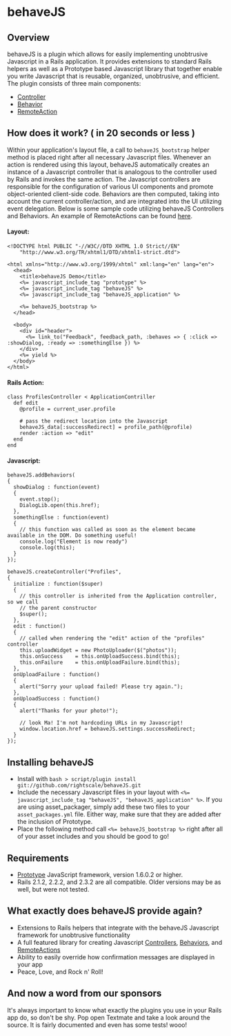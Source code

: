 behaveJS
========

Overview
--------

  behaveJS is a plugin which allows for easily implementing unobtrusive Javascript in a Rails application.
  It provides extensions to standard Rails helpers as well as a Prototype based Javascript library that together
  enable you write Javascript that is reusable, organized, unobtrusive, and efficient. 
  The plugin consists of three main components:

* [Controller](http://wiki.github.com/rightscale/behaveJS/controller "Controller")
* [Behavior](http://wiki.github.com/rightscale/behaveJS/behavior "Behavior")
* [RemoteAction](http://wiki.github.com/rightscale/behaveJS/remoteaction "RemoteAction")
  
How does it work? ( in 20 seconds or less )
-------------------------------------------

  Within your application's layout file, a call to `behaveJS_bootstrap` helper method is placed
  right after all necessary Javascript files. Whenever an action is rendered using this layout, 
  behaveJS automatically creates an instance of a Javascript controller that is analogous to the controller
  used by Rails and invokes the same action. The Javascript controllers are responsible for the configuration
  of various UI components and promote object-oriented client-side code. Behaviors are then computed, taking into 
  account the current controller/action, and are integrated into the UI utilizing event delegation. Below is some 
  sample code utilizing behaveJS Controllers and Behaviors. An example of RemoteActions can be found [here](http://wiki.github.com/rightscale/behaveJS/remoteaction "RemoteAction").

#### Layout: ####
  
    <!DOCTYPE html PUBLIC "-//W3C//DTD XHTML 1.0 Strict//EN"
    	"http://www.w3.org/TR/xhtml1/DTD/xhtml1-strict.dtd">
    
    <html xmlns="http://www.w3.org/1999/xhtml" xml:lang="en" lang="en">
      <head>
        <title>behaveJS Demo</title>
        <%= javascript_include_tag "prototype" %>
        <%= javascript_include_tag "behaveJS" %>
        <%= javascript_include_tag "behaveJS_application" %>
    
        <%= behaveJS_bootstrap %>
      </head>
    
      <body>
        <div id="header">
          <%= link_to("Feedback", feedback_path, :behaves => { :click => :showDialog, :ready => :somethingElse }) %>
        </div>
        <%= yield %>
      </body>
    </html>
  
#### Rails Action: ####
  
    class ProfilesController < ApplicationContriller  
      def edit
        @profile = current_user.profile
        
        # pass the redirect location into the Javascript
        behaveJS_data[:successRedirect] = profile_path(@profile)
        render :action => "edit"
      end
    end
    
#### Javascript: ####
    
    behaveJS.addBehaviors(
    {
      showDialog : function(event)
      {
        event.stop();
        DialogLib.open(this.href);
      },
      somethingElse : function(event)
      {
        // this function was called as soon as the element became available in the DOM. Do something useful!
        console.log("Element is now ready")
        console.log(this);
      }
    });
  
    behaveJS.createController("Profiles",
    {
      initialize : function($super)
      {
        // this controller is inherited from the Application controller, so we call 
        // the parent constructor
        $super();
      },
      edit : function()
      {
        // called when rendering the "edit" action of the "profiles" controller
        this.uploadWidget = new PhotoUploader($("photos"));
        this.onSuccess    = this.onUploadSuccess.bind(this);
        this.onFailure    = this.onUploadFailure.bind(this);
      },
      onUploadFailure : function()
      {
        alert("Sorry your upload failed! Please try again.");
      },
      onUploadSuccess : function()
      {
        alert("Thanks for your photo!");
        
        // look Ma! I'm not hardcoding URLs in my Javascript!
        window.location.href = behaveJS.settings.successRedirect;
      }
    });

Installing behaveJS
------------------

* Install with `bash > script/plugin install git://github.com/rightscale/behaveJS.git`
* Include the necessary Javascript files in your layout with `<%= javascript_include_tag "behaveJS", "behaveJS_application" %>`. If you are using asset_packager, simply add these two files to your `asset_packages.yml` file. Either way, make sure that they are added after the inclusion of Prototype.
* Place the following method call `<%= behaveJS_bootstrap %>` right after all of your asset includes and you should be good to go!

Requirements
------------

* [Prototype](http://prototypejs.org/ "Prototype") JavaScript framework, version 1.6.0.2 or higher. 
* Rails 2.1.2, 2.2.2, and 2.3.2 are all compatible. Older versions may be as well, but were not tested.
  
What exactly does behaveJS provide again?
-----------------------------------------

* Extensions to Rails helpers that integrate with the behaveJS Javascript framework for unobtrusive functionality
* A full featured library for creating Javascript [Controllers](http://wiki.github.com/rightscale/behaveJS/controller "Controllers"), [Behaviors](http://wiki.github.com/rightscale/behaveJS/behavior "Behaviors"), and [RemoteActions](http://wiki.github.com/rightscale/behaveJS/remoteaction "RemoteActions")
* Ability to easily override how confirmation messages are displayed in your app
* Peace, Love, and Rock n' Roll!

And now a word from our sponsors
--------------------------------
  
  It's always important to know what exactly the plugins you use in your Rails app do, so don't be shy. 
  Pop open Textmate and take a look around the source. It is fairly documented and even has some tests! wooo!